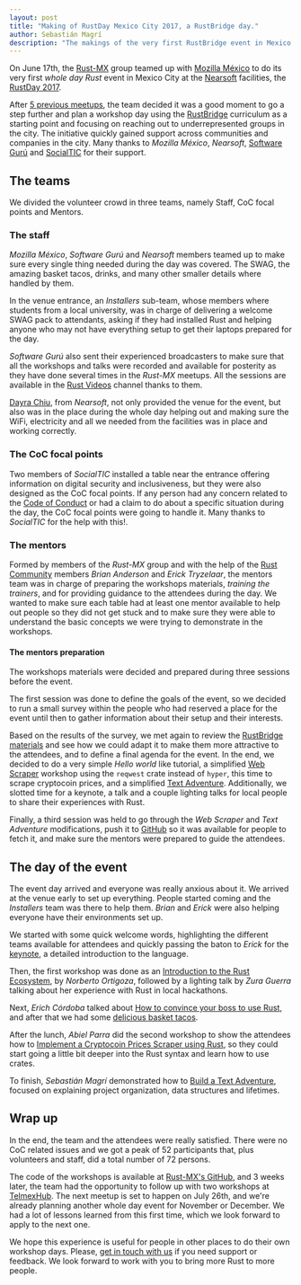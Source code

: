 ```yaml
---
layout: post
title: "Making of RustDay Mexico City 2017, a RustBridge day."
author: Sebastián Magrí
description: "The makings of the very first RustBridge event in Mexico City"
---
```


On June 17th, the [Rust-MX](https://github.com/rustmx/team/) group teamed up with [Mozilla México](http://www.mozilla-mexico.org/) to do its very first _whole day_ *Rust* event in Mexico City at the [Nearsoft](https://nearsoft.com/) facilities, the [RustDay 2017](https://2017.rustday.mx/).

After [5 previous meetups](https://meetup.com/rust-mx), the team decided it was a good moment to go a step further and plan a workshop day using the [RustBridge](https://bridge.community.rs/) curriculum as a starting point and focusing on reaching out to underrepresented groups in the city. The initiative quickly gained support across communities and companies in the city. Many thanks to _Mozilla México_, _Nearsoft_, [Software Gurú](https://sg.com.mx/) and [SocialTIC](https://socialtic.org/) for their support.

## The teams

We divided the volunteer crowd in three teams, namely Staff, CoC focal points and Mentors.

### The staff

_Mozilla México_, _Software Gurú_ and _Nearsoft_ members teamed up to make sure every single thing needed during the day was covered. The SWAG, the amazing basket tacos, drinks, and many other smaller details where handled by them.

In the venue entrance, an _Installers_ sub-team, whose members where students from a local university, was in charge of delivering a welcome SWAG pack to attendants, asking if they had installed Rust and helping anyone who may not have everything setup to get their laptops prepared for the day.

_Software Gurú_ also sent their experienced broadcasters to make sure that all the workshops and talks were recorded and available for posterity as they have done several times in the _Rust-MX_ meetups. All the sessions are available in the [Rust Videos](https://youtube.com/rustvideos) channel thanks to them.

[Dayra Chiu](https://twitter.com/DayraChiu/), from _Nearsoft_, not only provided the venue for the event, but also was in the place during the whole day helping out and making sure the WiFi, electricity and all we needed from the facilities was in place and working correctly.

### The CoC focal points

Two members of _SocialTIC_ installed a table near the entrance offering information on digital security and inclusiveness, but they were also designed as the CoC focal points. If any person had any concern related to the [Code of Conduct](https://2017.rustday.mx/CoC.html) or had a claim to do about a specific situation during the day, the CoC focal points were going to handle it. Many thanks to _SocialTIC_ for the help with this!.

### The mentors

Formed by members of the _Rust-MX_ group and with the help of the [Rust Community](https://community.rs) members _Brian Anderson_ and _Erick Tryzelaar_, the mentors team was in charge of preparing the workshops materials, _training the trainers_, and for providing guidance to the attendees during the day. We wanted to make sure each table had at least one mentor available to help out people so they did not get stuck and to make sure they were able to understand the basic concepts we were trying to demonstrate in the workshops.

#### The mentors preparation

The workshops materials were decided and prepared during three sessions before the event.

The first session was done to define the goals of the event, so we decided to run a small survey within the people who had reserved a place for the event until then to gather information about their setup and their interests.

Based on the results of the survey, we met again to review the [RustBridge materials](https://community.rs/rustbridge/) and see how we could adapt it to make them more attractive to the attendees, and to define a final agenda for the event. In the end, we decided to do a very simple _Hello world_ like tutorial, a simplified [Web Scraper](https://community.rs/rustbridge/web-scraper/README.html) workshop using the `reqwest` crate instead of `hyper`, this time to scrape cryptocoin prices, and a simplified [Text Adventure](https://community.rs/rustbridge/textadventure/textadventure.html). Additionally, we slotted time for a keynote, a talk and a couple lighting talks for local people to share their experiences with Rust.

Finally, a third session was held to go through the _Web Scraper_ and _Text Adventure_ modifications, push it to [GitHub](https://github.com/rustmx) so it was available for people to fetch it, and make sure the mentors were prepared to guide the attendees.

## The day of the event

The event day arrived and everyone was really anxious about it. We arrived at the venue early to set up everything. People started coming and the _Installers_ team was there to help them. _Brian_ and _Erick_ were also helping everyone have their environments set up.

We started with some quick welcome words, highlighting the different teams available for attendees and quickly passing the baton to _Erick_ for the [keynote](https://youtu.be/Wq_Mlv1-mSI), a detailed introduction to the language.

Then, the first workshop was done as an [Introduction to the Rust Ecosystem](https://youtu.be/hZ8DGnTi254), by _Norberto Ortigoza_, followed by a lighting talk by _Zura Guerra_ talking about her experience with Rust in local hackathons.

Next, _Erich Córdoba_ talked about [How to convince your boss to use Rust](https://youtu.be/1EFioxmCcic), and after that we had some [delicious basket tacos](https://flic.kr/p/VX7qYr).

After the lunch, _Abiel Parra_ did the second workshop to show the attendees how to [Implement a Cryptocoin Prices Scraper using Rust](https://youtu.be/APBJmZ-dRbA), so they could start going a little bit deeper into the Rust syntax and learn how to use crates.

To finish, _Sebastián Magrí_ demonstrated how to [Build a Text Adventure](https://youtu.be/i1wU70E1yS8), focused on explaining project organization, data structures and lifetimes.

## Wrap up

In the end, the team and the attendees were really satisfied. There were no CoC related issues and we got a peak of 52 participants that, plus volunteers and staff, did a total number of 72 persons.

The code of the workshops is available at [Rust-MX's GitHub](https://github.com/rustmx), and 3 weeks later, the team had the opportunity to follow up with two workshops at [TelmexHub](). The next meetup is set to happen on July 26th, and we're already planning another whole day event for November or December. We had a lot of lessons learned from this first time, which we look forward to apply to the next one.

We hope this experience is useful for people in other places to do their own workshop days. Please, [get in touch with us](mailto:community-team@rust-lang.org) if you need support or feedback. We look forward to work with you to bring more Rust to more people.
